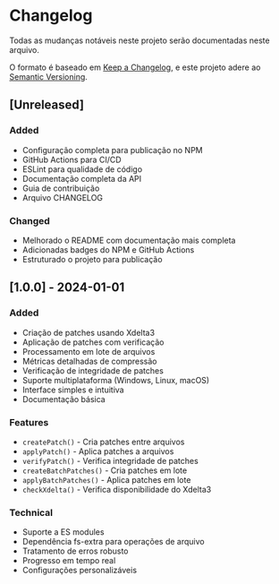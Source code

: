 # Changelog

Todas as mudanças notáveis neste projeto serão documentadas neste arquivo.

O formato é baseado em [Keep a Changelog](https://keepachangelog.com/pt-BR/1.0.0/),
e este projeto adere ao [Semantic Versioning](https://semver.org/lang/pt-BR/).

## [Unreleased]

### Added
- Configuração completa para publicação no NPM
- GitHub Actions para CI/CD
- ESLint para qualidade de código
- Documentação completa da API
- Guia de contribuição
- Arquivo CHANGELOG

### Changed
- Melhorado o README com documentação mais completa
- Adicionadas badges do NPM e GitHub Actions
- Estruturado o projeto para publicação

## [1.0.0] - 2024-01-01

### Added
- Criação de patches usando Xdelta3
- Aplicação de patches com verificação
- Processamento em lote de arquivos
- Métricas detalhadas de compressão
- Verificação de integridade de patches
- Suporte multiplataforma (Windows, Linux, macOS)
- Interface simples e intuitiva
- Documentação básica

### Features
- `createPatch()` - Cria patches entre arquivos
- `applyPatch()` - Aplica patches a arquivos
- `verifyPatch()` - Verifica integridade de patches
- `createBatchPatches()` - Cria patches em lote
- `applyBatchPatches()` - Aplica patches em lote
- `checkXdelta()` - Verifica disponibilidade do Xdelta3

### Technical
- Suporte a ES modules
- Dependência fs-extra para operações de arquivo
- Tratamento de erros robusto
- Progresso em tempo real
- Configurações personalizáveis
